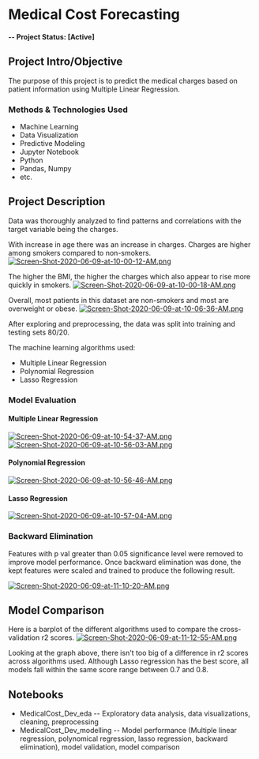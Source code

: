 # Medical Cost Forecasting
#### -- Project Status: [Active]

## Project Intro/Objective
The purpose of this project is to predict the medical charges based on patient information using Multiple Linear Regression.

### Methods & Technologies Used
* Machine Learning
* Data Visualization
* Predictive Modeling
* Jupyter Notebook
* Python
* Pandas, Numpy
* etc. 

## Project Description
Data was thoroughly analyzed to find patterns and correlations with the target variable being the charges. 

With increase in age there was an increase in charges. Charges are higher among smokers compared to non-smokers.
[![Screen-Shot-2020-06-09-at-10-00-12-AM.png](https://i.postimg.cc/PJ79Bz7m/Screen-Shot-2020-06-09-at-10-00-12-AM.png)](https://postimg.cc/4HzWctsd)

The higher the BMI, the higher the charges which also appear to rise more quickly in smokers.
[![Screen-Shot-2020-06-09-at-10-00-18-AM.png](https://i.postimg.cc/MZ3CMqGv/Screen-Shot-2020-06-09-at-10-00-18-AM.png)](https://postimg.cc/hhxyNFTB)

Overall, most patients in this dataset are non-smokers and most are overweight or obese.
[![Screen-Shot-2020-06-09-at-10-06-36-AM.png](https://i.postimg.cc/BbbRYwmS/Screen-Shot-2020-06-09-at-10-06-36-AM.png)](https://postimg.cc/N2hNLbhS)

After exploring and preprocessing, the data was split into training and testing sets 80/20. 

The machine learning algorithms used:
* Multiple Linear Regression
* Polynomial Regression
* Lasso Regression

### Model Evaluation

#### Multiple Linear Regression
[![Screen-Shot-2020-06-09-at-10-54-37-AM.png](https://i.postimg.cc/JzJpPW57/Screen-Shot-2020-06-09-at-10-54-37-AM.png)](https://postimg.cc/w1q5jZrn)
[![Screen-Shot-2020-06-09-at-10-56-03-AM.png](https://i.postimg.cc/yxZ9LH3X/Screen-Shot-2020-06-09-at-10-56-03-AM.png)](https://postimg.cc/wR97BnV7)

#### Polynomial Regression
[![Screen-Shot-2020-06-09-at-10-56-46-AM.png](https://i.postimg.cc/Y25QhhTX/Screen-Shot-2020-06-09-at-10-56-46-AM.png)](https://postimg.cc/PNMC7rXZ)

#### Lasso Regression
[![Screen-Shot-2020-06-09-at-10-57-04-AM.png](https://i.postimg.cc/sfQpjpHQ/Screen-Shot-2020-06-09-at-10-57-04-AM.png)](https://postimg.cc/NLtybrcB)

### Backward Elimination
Features with p val greater than 0.05 significance level were removed to improve model performance. Once backward elimination was done, the kept features were scaled and trained to produce the following result.

[![Screen-Shot-2020-06-09-at-11-10-20-AM.png](https://i.postimg.cc/kgx0kRPL/Screen-Shot-2020-06-09-at-11-10-20-AM.png)](https://postimg.cc/3kxfGRRZ)

## Model Comparison
Here is a barplot of the different algorithms used to compare the cross-validation r2 scores.
[![Screen-Shot-2020-06-09-at-11-12-55-AM.png](https://i.postimg.cc/1txJPJ0H/Screen-Shot-2020-06-09-at-11-12-55-AM.png)](https://postimg.cc/1gHpr0jn)

Looking at the graph above, there isn't too big of a difference in r2 scores across algorithms used. Although Lasso regression has the best score, all models fall within the same score range between 0.7 and 0.8. 

## Notebooks
* MedicalCost_Dev_eda -- Exploratory data analysis, data visualizations, cleaning, preprocessing
* MedicalCost_Dev_modelling -- Model performance (Multiple linear regression, polynomical regression, lasso regression, backward elimination), model validation, model comparison
